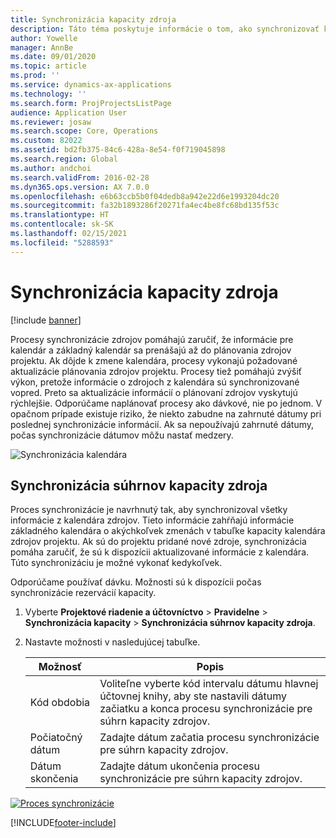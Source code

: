 ```yaml
---
title: Synchronizácia kapacity zdroja
description: Táto téma poskytuje informácie o tom, ako synchronizovať kapacitu zdroja v rámci kalendárov a projektov.
author: Yowelle
manager: AnnBe
ms.date: 09/01/2020
ms.topic: article
ms.prod: ''
ms.service: dynamics-ax-applications
ms.technology: ''
ms.search.form: ProjProjectsListPage
audience: Application User
ms.reviewer: josaw
ms.search.scope: Core, Operations
ms.custom: 82022
ms.assetid: bd2fb375-84c6-428a-8e54-f0f719045898
ms.search.region: Global
ms.author: andchoi
ms.search.validFrom: 2016-02-28
ms.dyn365.ops.version: AX 7.0.0
ms.openlocfilehash: e6b63ccb5b0f04dedb8a942e22d6e1993204dc20
ms.sourcegitcommit: fa32b1893286f20271fa4ec4be8fc68bd135f53c
ms.translationtype: HT
ms.contentlocale: sk-SK
ms.lasthandoff: 02/15/2021
ms.locfileid: "5288593"
---
```

# <a name="synchronize-resource-capacity"></a>Synchronizácia kapacity zdroja

[!include [banner](../includes/banner.md)]

Procesy synchronizácie zdrojov pomáhajú zaručiť, že informácie pre kalendár a základný kalendár sa prenášajú až do plánovania zdrojov projektu. Ak dôjde k zmene kalendára, procesy vykonajú požadované aktualizácie plánovania zdrojov projektu. Procesy tiež pomáhajú zvýšiť výkon, pretože informácie o zdrojoch z kalendára sú synchronizované vopred. Preto sa aktualizácie informácií o plánovaní zdrojov vyskytujú rýchlejšie. Odporúčame naplánovať procesy ako dávkové, nie po jednom. V opačnom prípade existuje riziko, že niekto zabudne na zahrnuté dátumy pri poslednej synchronizácie informácií. Ak sa nepoužívajú zahrnuté dátumy, počas synchronizácie dátumov môžu nastať medzery.

![Synchronizácia kalendára](./media/projectresourcing04-1024x471.jpg)

## <a name="synchronize-resource-capacity-roll-ups"></a>Synchronizácia súhrnov kapacity zdroja

Proces synchronizácie je navrhnutý tak, aby synchronizoval všetky informácie z kalendára zdrojov. Tieto informácie zahŕňajú informácie základného kalendára o akýchkoľvek zmenách v tabuľke kapacity kalendára zdrojov projektu. Ak sú do projektu pridané nové zdroje, synchronizácia pomáha zaručiť, že sú k dispozícii aktualizované informácie z kalendára. Túto synchronizáciu je možné vykonať kedykoľvek.

Odporúčame používať dávku. Možnosti sú k dispozícii počas synchronizácie rezervácií kapacity.

1. Vyberte **Projektové riadenie a účtovníctvo** &gt; **Pravidelne** &gt; **Synchronizácia kapacity** &gt; **Synchronizácia súhrnov kapacity zdroja**.
2. Nastavte možnosti v nasledujúcej tabuľke.

    | Možnosť      | Popis |
    |-------------|-------------|
    | Kód obdobia | Voliteľne vyberte kód intervalu dátumu hlavnej účtovnej knihy, aby ste nastavili dátumy začiatku a konca procesu synchronizácie pre súhrn kapacity zdrojov. |
    | Počiatočný dátum  | Zadajte dátum začatia procesu synchronizácie pre súhrn kapacity zdrojov. |
    | Dátum skončenia    | Zadajte dátum ukončenia procesu synchronizácie pre súhrn kapacity zdrojov. |

[![Proces synchronizácie](./media/projectresourcing09.jpg)](./media/projectresourcing09.jpg)


[!INCLUDE[footer-include](../includes/footer-banner.md)]